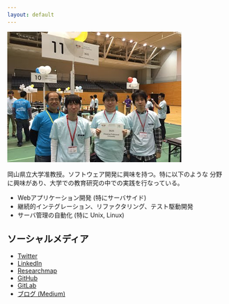 ```yaml
---
layout: default
---
```

![snapshot on ACM ICPC 2015 at Tsukuba](/assets/img/IMG_0234.jpeg)

岡山県立大学准教授。ソフトウェア開発に興味を持つ。特に以下のような
分野に興味があり、大学での教育研究の中での実践を行なっている。

- Webアプリケーション開発 (特にサーバサイド)
- 継続的インテグレーション、リファクタリング、テスト駆動開発
- サーバ管理の自動化 (特に Unix, Linux)

## ソーシャルメディア

- <a href="https://twitter.com/kunishi" data-proofer-ignore>Twitter</a>
- <a href="https://jp.linkedin.com/in/takeokunishima" data-proofer-ignore>LinkedIn</a>
- <a href="https://researchmap.jp/kunishima/" data-proofer-ignore>Researchmap</a>
- <a href="https://github.com/kunishi" data-proofer-ignore>GitHub</a>
- <a href="https://gitlab.com/u/kunishi" data-proofer-ignore>GitLab</a>
- <a href="https://medium.com/@kunishi" data-proofer-ignore>ブログ (Medium)</a>
